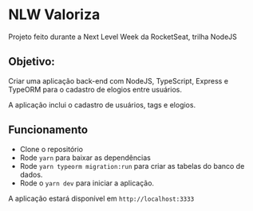 # NLW Valoriza

Projeto feito durante a Next Level Week da RocketSeat, trilha NodeJS

## Objetivo:
Criar uma aplicação back-end com NodeJS, TypeScript, Express e TypeORM para o cadastro de elogios entre usuários.

A aplicação inclui o cadastro de usuários, tags e elogios.

## Funcionamento

- Clone o repositório
- Rode `yarn` para baixar as dependências
- Rode `yarn typeorm migration:run` para criar as tabelas do banco de dados.
- Rode o `yarn dev` para iniciar a aplicação.

A aplicação estará disponível em `http://localhost:3333`